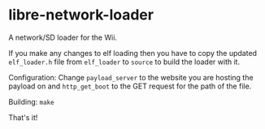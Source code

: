 # libre-network-loader

A network/SD loader for the Wii.

If you make any changes to elf loading then you have to copy the updated `elf_loader.h` file from `elf_loader` to `source` to build the loader with it.

Configuration:
Change `payload_server` to the website you are hosting the payload on and `http_get_boot` to the GET request for the path of the file.

Building:
`make`

That's it!
